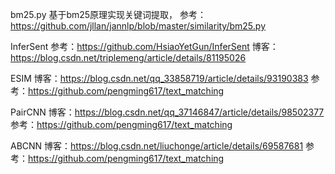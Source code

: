bm25.py
基于bm25原理实现关键词提取，
参考：https://github.com/jllan/jannlp/blob/master/similarity/bm25.py

InferSent
参考：https://github.com/HsiaoYetGun/InferSent
博客：https://blog.csdn.net/triplemeng/article/details/81195026

ESIM
博客：https://blog.csdn.net/qq_33858719/article/details/93190383
参考：https://github.com/pengming617/text_matching

PairCNN
博客：https://blog.csdn.net/qq_37146847/article/details/98502377
参考：https://github.com/pengming617/text_matching

ABCNN
博客：https://blog.csdn.net/liuchonge/article/details/69587681
参考：https://github.com/pengming617/text_matching


